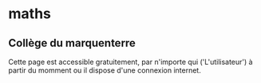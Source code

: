 # maths

## Collège du marquenterre
Cette page est accessible gratuitement, par n'importe qui ('L'utilisateur') à partir du momment ou il dispose d'une connexion internet.
